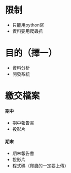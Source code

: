 # 限制
- 只能用python寫
- 資料要用爬蟲抓
# 目的（擇一）
- 資料分析
- 開發系統
# 繳交檔案
#### 期中
- 期中報告書
- 投影片
#### 期末
- 期末報告書
- 投影片
- 程式碼（爬蟲的一定要上傳）